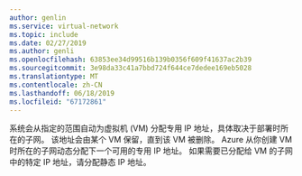 ```yaml
---
author: genlin
ms.service: virtual-network
ms.topic: include
ms.date: 02/27/2019
ms.author: genli
ms.openlocfilehash: 63853ee34d99516b139b0356f609f41637ac2b39
ms.sourcegitcommit: 3e98da33c41a7bbd724f644ce7dedee169eb5028
ms.translationtype: MT
ms.contentlocale: zh-CN
ms.lasthandoff: 06/18/2019
ms.locfileid: "67172861"
---
```

系统会从指定的范围自动为虚拟机 (VM) 分配专用 IP 地址，具体取决于部署时所在的子网。 该地址会由某个 VM 保留，直到该 VM 被删除。 Azure 从你创建 VM 时所在的子网动态分配下一个可用的专用 IP 地址。 如果需要已分配给 VM 的子网中的特定 IP 地址，请分配静态 IP 地址。

